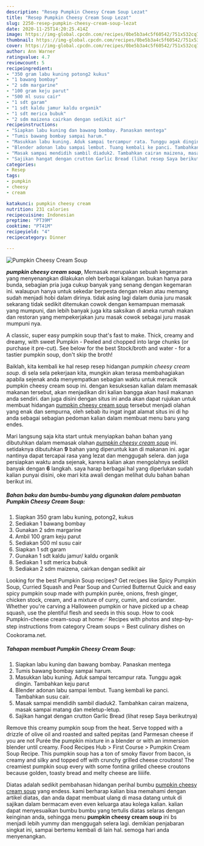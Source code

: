 ```yaml
---
description: "Resep Pumpkin Cheesy Cream Soup Lezat"
title: "Resep Pumpkin Cheesy Cream Soup Lezat"
slug: 2250-resep-pumpkin-cheesy-cream-soup-lezat
date: 2020-11-25T14:20:25.414Z
image: https://img-global.cpcdn.com/recipes/0be5b3a4c5f60542/751x532cq70/pumpkin-cheesy-cream-soup-foto-resep-utama.jpg
thumbnail: https://img-global.cpcdn.com/recipes/0be5b3a4c5f60542/751x532cq70/pumpkin-cheesy-cream-soup-foto-resep-utama.jpg
cover: https://img-global.cpcdn.com/recipes/0be5b3a4c5f60542/751x532cq70/pumpkin-cheesy-cream-soup-foto-resep-utama.jpg
author: Ann Warner
ratingvalue: 4.7
reviewcount: 5
recipeingredient:
- "350 gram labu kuning potong2 kukus"
- "1 bawang bombay"
- "2 sdm margarine"
- "100 gram keju parut"
- "500 ml susu cair"
- "1 sdt garam"
- "1 sdt kaldu jamur kaldu organik"
- "1 sdt merica bubuk"
- "2 sdm maizena cairkan dengan sedikit air"
recipeinstructions:
- "Siapkan labu kuning dan bawang bombay. Panaskan mentega"
- "Tumis bawang bombay sampai harum."
- "Masukkan labu kuning. Aduk sampai tercampur rata. Tunggu agak dingin. Tambahkan keju parut"
- "Blender adonan labu sampai lembut. Tuang kembali ke panci. Tambahkan susu cair."
- "Masak sampai mendidih sambil diaduk2. Tambahkan cairan maizena, masak sampai matang dan meletup-letup."
- "Sajikan hangat dengan crutton Garlic Bread (lihat resep Saya berikutnya)"
categories:
- Resep
tags:
- pumpkin
- cheesy
- cream

katakunci: pumpkin cheesy cream 
nutrition: 231 calories
recipecuisine: Indonesian
preptime: "PT39M"
cooktime: "PT41M"
recipeyield: "4"
recipecategory: Dinner

---
```



![Pumpkin Cheesy Cream Soup](https://img-global.cpcdn.com/recipes/0be5b3a4c5f60542/751x532cq70/pumpkin-cheesy-cream-soup-foto-resep-utama.jpg)

<b><i>pumpkin cheesy cream soup</i></b>, Memasak merupakan sebuah kegemaran yang menyenangkan dilakukan oleh berbagai kalangan. bukan hanya para bunda, sebagian pria juga cukup banyak yang senang dengan kegemaran ini. walaupun hanya untuk sekedar berpesta dengan rekan atau memang sudah menjadi hobi dalam dirinya. tidak asing lagi dalam dunia juru masak sekarang tidak sedikit ditemukan cowok dengan kemampuan memasak yang mumpuni, dan lebih banyak juga kita saksikan di aneka rumah makan dan restoran yang mempekerjakan juru masak cowok sebagai juru masak mumpuni nya.

A classic, super easy pumpkin soup that&#39;s fast to make. Thick, creamy and dreamy, with sweet Pumpkin - Peeled and chopped into large chunks (or purchase it pre-cut). See below for the best Stock/broth and water - for a tastier pumpkin soup, don&#39;t skip the broth!

Baiklah, kita kembali ke hal resep resep hidangan <i>pumpkin cheesy cream soup</i>. di sela sela pekerjaan kita, mungkin akan terasa membahagiakan apabila sejenak anda menyempatkan sebagian waktu untuk meracik pumpkin cheesy cream soup ini. dengan kesuksesan kalian dalam memasak makanan tersebut, akan menjadikan diri kalian bangga akan hasil makanan anda sendiri. dan juga disini dengan situs ini anda akan dapat rujukan untuk membuat hidangan <u>pumpkin cheesy cream soup</u> tersebut menjadi olahan yang enak dan sempurna, oleh sebab itu ingat ingat alamat situs ini di hp anda sebagai sebagian pedoman kalian dalam membuat menu baru yang endes.


Mari langsung saja kita start untuk menyiapkan bahan bahan yang dibutuhkan dalam memasak olahan <u><i>pumpkin cheesy cream soup</i></u> ini. setidaknya dibutuhkan <b>9</b> bahan yang diperuntuk kan di makanan ini. agar nantinya dapat tercapai rasa yang lezat dan menggugah selera. dan juga persiapkan waktu anda sejenak, karena kalian akan mengolahnya sedikit banyak dengan <b>6</b> langkah. saya harap berbagai hal yang diperlukan sudah kalian punyai disini, oke mari kita awali dengan melihat dulu bahan bahan berikut ini.

<!--inarticleads1-->

##### Bahan baku dan bumbu-bumbu yang digunakan dalam pembuatan Pumpkin Cheesy Cream Soup:

1. Siapkan 350 gram labu kuning, potong2, kukus
1. Sediakan 1 bawang bombay
1. Gunakan 2 sdm margarine
1. Ambil 100 gram keju parut
1. Sediakan 500 ml susu cair
1. Siapkan 1 sdt garam
1. Gunakan 1 sdt kaldu jamur/ kaldu organik
1. Sediakan 1 sdt merica bubuk
1. Sediakan 2 sdm maizena, cairkan dengan sedikit air


Looking for the best Pumpkin Soup recipes? Get recipes like Spicy Pumpkin Soup, Curried Squash and Pear Soup and Curried Butternut Quick and easy spicy pumpkin soup made with pumpkin purée, onions, fresh ginger, chicken stock, cream, and a mixture of curry, cumin, and coriander. Whether you&#39;re carving a Halloween pumpkin or have picked up a cheap squash, use the plentiful flesh and seeds in this soup. How to cook Pumpkin-cheese cream-soup at home✅ Recipes with photos and step-by-step instructions from category Cream soups ⭐ Best culinary dishes on Cookorama.net. 

<!--inarticleads2-->

##### Tahapan membuat Pumpkin Cheesy Cream Soup:

1. Siapkan labu kuning dan bawang bombay. Panaskan mentega
1. Tumis bawang bombay sampai harum.
1. Masukkan labu kuning. Aduk sampai tercampur rata. Tunggu agak dingin. Tambahkan keju parut
1. Blender adonan labu sampai lembut. Tuang kembali ke panci. Tambahkan susu cair.
1. Masak sampai mendidih sambil diaduk2. Tambahkan cairan maizena, masak sampai matang dan meletup-letup.
1. Sajikan hangat dengan crutton Garlic Bread (lihat resep Saya berikutnya)


Remove this creamy pumpkin soup from the heat. Serve topped with a drizzle of olive oil and roasted and salted pepitas (and Parmesan cheese if you are not Purée the pumpkin mixture in a blender or with an immersion blender until creamy. Food Recipes Hub &gt; First Course &gt; Pumpkin Cream Soup Recipe. This pumpkin soup has a ton of smoky flavor from bacon, is creamy and silky and topped off with crunchy grilled cheese croutons! The creamiest pumpkin soup every with some fontina grilled cheese croutons because golden, toasty bread and melty cheese are liiiife. 

Diatas adalah sedikit pembahasan hidangan perihal bumbu <u>pumpkin cheesy cream soup</u> yang endess. kami berharap kalian bisa memahami dengan artikel diatas, dan anda dapat membuat ulang di masa datang untuk di sajikan dalam bermacam even even keluarga atau kolega kalian. kalian dapat menyesuaikan bumbu bumbu yang tertulis diatas selaras dengan keinginan anda, sehingga menu <b>pumpkin cheesy cream soup</b> ini bs menjadi lebih yummy dan menggugah selera lagi. demikian penjabaran singkat ini, sampai bertemu kembali di lain hal. semoga hari anda menyenangkan.
